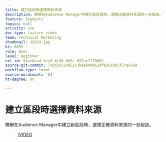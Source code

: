 ```yaml
---
title: 建立區段時選擇資料來源
description: 瞭解在Audience Manager中建立新區段時，選擇正確資料來源的一些秘訣。
feature: Segments
topics: null
activity: use
doc-type: feature video
team: Technical Marketing
thumbnail: 39293.jpg
kt: 6055
role: User
level: Beginner
exl-id: 54ae8aad-dec6-4c38-bb9c-091ac7f7060f
source-git-commit: 7c0d2c510851c3bae949b62dfa361d85f27e682e
workflow-type: tm+mt
source-wordcount: '54'
ht-degree: 0%

---
```


# 建立區段時選擇資料來源

瞭解在Audience Manager中建立新區段時，選擇正確資料來源的一些秘訣。

>[!VIDEO](https://video.tv.adobe.com/v/39293/?quality=12&learn=on)
